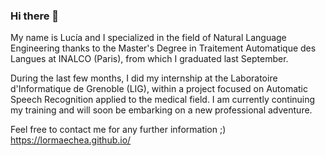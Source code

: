 ### Hi there 👋

My name is Lucía and I specialized in the field of Natural Language Engineering thanks to the Master's Degree in Traitement Automatique des Langues at INALCO (Paris), from which I graduated last September.

During the last few months, I did my internship at the Laboratoire d'Informatique de Grenoble (LIG), within a project focused on Automatic Speech Recognition applied to the medical field. I am currently continuing my training and will soon be embarking on a new professional adventure.

Feel free to contact me for any further information ;)
https://lormaechea.github.io/

<!--
**lormaechea/lormaechea** is a ✨ _special_ ✨ repository because its `README.md` (this file) appears on your GitHub profile.

Here are some ideas to get you started:

- 🔭 I’m currently working on ...
- 🌱 I’m currently learning ...
- 👯 I’m looking to collaborate on ...
- 🤔 I’m looking for help with ...
- 💬 Ask me about ...
- 📫 How to reach me: ...
- 😄 Pronouns: ...
- ⚡ Fun fact: ...
-->
